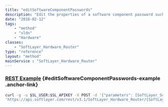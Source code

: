 ```yaml
---
title: "editSoftwareComponentPasswords"
description: "Edit the properties of a software component password such as the username, password, and notes. "
date: "2018-02-12"
tags:
    - "method"
    - "sldn"
    - "Hardware"
classes:
    - "SoftLayer_Hardware_Router"
type: "reference"
layout: "method"
mainService : "SoftLayer_Hardware_Router"
---
```


### [REST Example](#editSoftwareComponentPasswords-example) <a href="/article/rest/"><i class="fas fa-question"></i></a> {#editSoftwareComponentPasswords-example .anchor-link} 
```bash
curl -g -u $SL_USER:$SL_APIKEY -X POST -d '{"parameters": [SoftLayer_Software_Component_Password]}' \
'https://api.softlayer.com/rest/v3.1/SoftLayer_Hardware_Router/{SoftLayer_Hardware_RouterID}/editSoftwareComponentPasswords'
```
